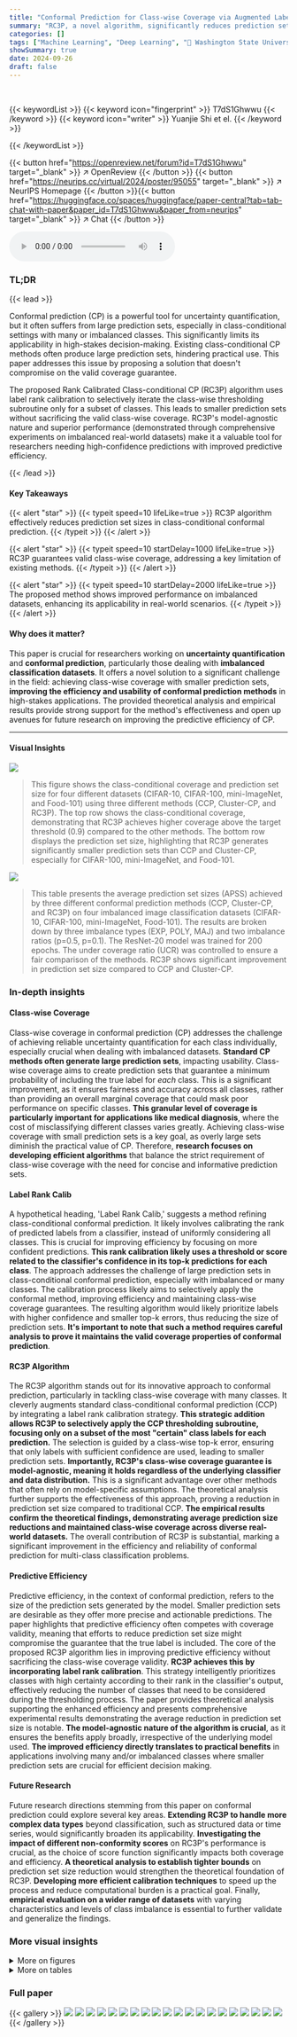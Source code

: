 ```yaml
---
title: "Conformal Prediction for Class-wise Coverage via Augmented Label Rank Calibration"
summary: "RC3P, a novel algorithm, significantly reduces prediction set sizes in class-conditional conformal prediction while guaranteeing class-wise coverage, even on imbalanced datasets."
categories: []
tags: ["Machine Learning", "Deep Learning", "🏢 Washington State University",]
showSummary: true
date: 2024-09-26
draft: false
---
```


<br>

{{< keywordList >}}
{{< keyword icon="fingerprint" >}} T7dS1Ghwwu {{< /keyword >}}
{{< keyword icon="writer" >}} Yuanjie Shi et el. {{< /keyword >}}
 
{{< /keywordList >}}

{{< button href="https://openreview.net/forum?id=T7dS1Ghwwu" target="_blank" >}}
↗ OpenReview
{{< /button >}}
{{< button href="https://neurips.cc/virtual/2024/poster/95055" target="_blank" >}}
↗ NeurIPS Homepage
{{< /button >}}{{< button href="https://huggingface.co/spaces/huggingface/paper-central?tab=tab-chat-with-paper&paper_id=T7dS1Ghwwu&paper_from=neurips" target="_blank" >}}
↗ Chat
{{< /button >}}



<audio controls>
    <source src="https://ai-paper-reviewer.com/T7dS1Ghwwu/podcast.wav" type="audio/wav">
    Your browser does not support the audio element.
</audio>


### TL;DR


{{< lead >}}

Conformal prediction (CP) is a powerful tool for uncertainty quantification, but it often suffers from large prediction sets, especially in class-conditional settings with many or imbalanced classes. This significantly limits its applicability in high-stakes decision-making. Existing class-conditional CP methods often produce large prediction sets, hindering practical use.  This paper addresses this issue by proposing a solution that doesn't compromise on the valid coverage guarantee.

The proposed Rank Calibrated Class-conditional CP (RC3P) algorithm uses label rank calibration to selectively iterate the class-wise thresholding subroutine only for a subset of classes. This leads to smaller prediction sets without sacrificing the valid class-wise coverage.  RC3P's model-agnostic nature and superior performance (demonstrated through comprehensive experiments on imbalanced real-world datasets) make it a valuable tool for researchers needing high-confidence predictions with improved predictive efficiency.

{{< /lead >}}


#### Key Takeaways

{{< alert "star" >}}
{{< typeit speed=10 lifeLike=true >}} RC3P algorithm effectively reduces prediction set sizes in class-conditional conformal prediction. {{< /typeit >}}
{{< /alert >}}

{{< alert "star" >}}
{{< typeit speed=10 startDelay=1000 lifeLike=true >}} RC3P guarantees valid class-wise coverage, addressing a key limitation of existing methods. {{< /typeit >}}
{{< /alert >}}

{{< alert "star" >}}
{{< typeit speed=10 startDelay=2000 lifeLike=true >}} The proposed method shows improved performance on imbalanced datasets, enhancing its applicability in real-world scenarios. {{< /typeit >}}
{{< /alert >}}

#### Why does it matter?
This paper is crucial for researchers working on **uncertainty quantification** and **conformal prediction**, particularly those dealing with **imbalanced classification datasets**.  It offers a novel solution to a significant challenge in the field: achieving class-wise coverage with smaller prediction sets, **improving the efficiency and usability of conformal prediction methods** in high-stakes applications. The provided theoretical analysis and empirical results provide strong support for the method's effectiveness and open up avenues for future research on improving the predictive efficiency of CP.

------
#### Visual Insights



![](https://ai-paper-reviewer.com/T7dS1Ghwwu/figures_8_1.jpg)

> This figure shows the class-conditional coverage and prediction set size for four different datasets (CIFAR-10, CIFAR-100, mini-ImageNet, and Food-101) using three different methods (CCP, Cluster-CP, and RC3P).  The top row shows the class-conditional coverage, demonstrating that RC3P achieves higher coverage above the target threshold (0.9) compared to the other methods. The bottom row displays the prediction set size, highlighting that RC3P generates significantly smaller prediction sets than CCP and Cluster-CP, especially for CIFAR-100, mini-ImageNet, and Food-101.





![](https://ai-paper-reviewer.com/T7dS1Ghwwu/tables_6_1.jpg)

> This table presents the average prediction set sizes (APSS) achieved by three different conformal prediction methods (CCP, Cluster-CP, and RC3P) on four imbalanced image classification datasets (CIFAR-10, CIFAR-100, mini-ImageNet, Food-101).  The results are broken down by three imbalance types (EXP, POLY, MAJ) and two imbalance ratios (p=0.5, p=0.1). The ResNet-20 model was trained for 200 epochs.  The under coverage ratio (UCR) was controlled to ensure a fair comparison of the methods.  RC3P shows significant improvement in prediction set size compared to CCP and Cluster-CP.





### In-depth insights


#### Class-wise Coverage
Class-wise coverage in conformal prediction (CP) addresses the challenge of achieving reliable uncertainty quantification for each class individually, especially crucial when dealing with imbalanced datasets.  **Standard CP methods often generate large prediction sets**, impacting usability.  Class-wise coverage aims to create prediction sets that guarantee a minimum probability of including the true label for *each* class. This is a significant improvement, as it ensures fairness and accuracy across all classes, rather than providing an overall marginal coverage that could mask poor performance on specific classes.  **This granular level of coverage is particularly important for applications like medical diagnosis**, where the cost of misclassifying different classes varies greatly. Achieving class-wise coverage with small prediction sets is a key goal, as overly large sets diminish the practical value of CP.  Therefore, **research focuses on developing efficient algorithms** that balance the strict requirement of class-wise coverage with the need for concise and informative prediction sets.

#### Label Rank Calib
A hypothetical heading, 'Label Rank Calib,' suggests a method refining class-conditional conformal prediction.  It likely involves calibrating the rank of predicted labels from a classifier, instead of uniformly considering all classes.  This is crucial for improving efficiency by focusing on more confident predictions. **This rank calibration likely uses a threshold or score related to the classifier's confidence in its top-k predictions for each class**.  The approach addresses the challenge of large prediction sets in class-conditional conformal prediction, especially with imbalanced or many classes. The calibration process likely aims to selectively apply the conformal method, improving efficiency and maintaining class-wise coverage guarantees.  The resulting algorithm would likely prioritize labels with higher confidence and smaller top-k errors, thus reducing the size of prediction sets. **It's important to note that such a method requires careful analysis to prove it maintains the valid coverage properties of conformal prediction**.

#### RC3P Algorithm
The RC3P algorithm stands out for its innovative approach to conformal prediction, particularly in tackling class-wise coverage with many classes.  It cleverly augments standard class-conditional conformal prediction (CCP) by integrating a label rank calibration strategy.  **This strategic addition allows RC3P to selectively apply the CCP thresholding subroutine, focusing only on a subset of the most "certain" class labels for each prediction.** The selection is guided by a class-wise top-k error, ensuring that only labels with sufficient confidence are used, leading to smaller prediction sets.  **Importantly, RC3P's class-wise coverage guarantee is model-agnostic, meaning it holds regardless of the underlying classifier and data distribution.** This is a significant advantage over other methods that often rely on model-specific assumptions. The theoretical analysis further supports the effectiveness of this approach, proving a reduction in prediction set size compared to traditional CCP.  **The empirical results confirm the theoretical findings, demonstrating average prediction size reductions and maintained class-wise coverage across diverse real-world datasets.** The overall contribution of RC3P is substantial, marking a significant improvement in the efficiency and reliability of conformal prediction for multi-class classification problems.

#### Predictive Efficiency
Predictive efficiency, in the context of conformal prediction, refers to the size of the prediction sets generated by the model.  Smaller prediction sets are desirable as they offer more precise and actionable predictions.  The paper highlights that predictive efficiency often competes with coverage validity, meaning that efforts to reduce prediction set size might compromise the guarantee that the true label is included. The core of the proposed RC3P algorithm lies in improving predictive efficiency without sacrificing the class-wise coverage validity.  **RC3P achieves this by incorporating label rank calibration**. This strategy intelligently prioritizes classes with high certainty according to their rank in the classifier's output, effectively reducing the number of classes that need to be considered during the thresholding process.  The paper provides theoretical analysis supporting the enhanced efficiency and presents comprehensive experimental results demonstrating the average reduction in prediction set size is notable. **The model-agnostic nature of the algorithm is crucial**, as it ensures the benefits apply broadly, irrespective of the underlying model used. **The improved efficiency directly translates to practical benefits** in applications involving many and/or imbalanced classes where smaller prediction sets are crucial for efficient decision making.

#### Future Research
Future research directions stemming from this paper on conformal prediction could explore several key areas.  **Extending RC3P to handle more complex data types** beyond classification, such as structured data or time series, would significantly broaden its applicability.  **Investigating the impact of different non-conformity scores** on RC3P's performance is crucial, as the choice of score function significantly impacts both coverage and efficiency.  **A theoretical analysis to establish tighter bounds** on prediction set size reduction would strengthen the theoretical foundation of RC3P.  **Developing more efficient calibration techniques** to speed up the process and reduce computational burden is a practical goal.  Finally, **empirical evaluation on a wider range of datasets** with varying characteristics and levels of class imbalance is essential to further validate and generalize the findings.


### More visual insights

<details>
<summary>More on figures
</summary>


![](https://ai-paper-reviewer.com/T7dS1Ghwwu/figures_9_1.jpg)

> This figure visualizes the normalized frequency distribution of label ranks in the prediction sets generated by three different methods (CCP, Cluster-CP, and RC3P) for imbalanced datasets with imbalance type EXP and a mis-coverage rate of 0.1. The models used were trained for 200 epochs.  The results show that RC3P produces a distribution with lower label ranks and a shorter tail compared to CCP and Cluster-CP, indicating a more effective use of lower-ranked labels in its predictions.


![](https://ai-paper-reviewer.com/T7dS1Ghwwu/figures_9_2.jpg)

> This figure empirically validates the theoretical condition (Equation 6 and Lemma 4.2) for RC3P to achieve better predictive efficiency than CCP.  It shows the distribution of the condition numbers (σy) across different classes for the CIFAR-10, CIFAR-100, mini-ImageNet, and Food-101 datasets. The vertical dashed line indicates a σy value of 1.  Since all observed σy values are below 1, the condition is satisfied, suggesting that RC3P should produce smaller prediction sets than CCP for the given settings.


![](https://ai-paper-reviewer.com/T7dS1Ghwwu/figures_18_1.jpg)

> This figure shows three different ways to create imbalanced datasets from a balanced dataset. The x-axis represents the class index, and the y-axis represents the number of training examples in each class.  (a) shows an exponential decay, (b) shows a polynomial decay, and (c) shows a majority-based decay.  These illustrate the different distributions of data that can occur with imbalanced datasets, where some classes have far fewer examples than others.


![](https://ai-paper-reviewer.com/T7dS1Ghwwu/figures_31_1.jpg)

> This figure shows the class-conditional coverage and prediction set size for four different datasets (CIFAR-10, CIFAR-100, mini-ImageNet, and Food-101) using three different conformal prediction methods (CCP, Cluster-CP, and RC3P).  The top row shows the distribution of class-wise coverage, demonstrating that RC3P achieves a higher coverage above the target threshold (0.9) than the other two methods. The bottom row illustrates the distribution of prediction set sizes, revealing that RC3P generates significantly smaller prediction sets, improving predictive efficiency while maintaining class-wise coverage.


![](https://ai-paper-reviewer.com/T7dS1Ghwwu/figures_31_2.jpg)

> This figure compares the performance of three class-conditional conformal prediction methods (CCP, Cluster-CP, and RC3P) in terms of class-wise coverage and prediction set size on four imbalanced datasets.  The top row shows the class-wise coverage achieved by each method, while the bottom row shows the distribution of prediction set sizes.  The results demonstrate that RC3P achieves similar coverage to the other methods while generally producing significantly smaller prediction sets, particularly on CIFAR-100, mini-ImageNet, and Food-101.


![](https://ai-paper-reviewer.com/T7dS1Ghwwu/figures_32_1.jpg)

> This figure compares the performance of three class-conditional conformal prediction methods (CCP, Cluster-CP, and RC3P) on four imbalanced datasets. The top row shows the class-conditional coverage, while the bottom row displays the prediction set sizes. The results demonstrate that RC3P achieves higher class-conditional coverage and smaller prediction set sizes than the other two methods, particularly on CIFAR-100, mini-ImageNet, and Food-101.


![](https://ai-paper-reviewer.com/T7dS1Ghwwu/figures_32_2.jpg)

> This figure shows the class-conditional coverage and prediction set size for four different datasets (CIFAR-10, CIFAR-100, mini-ImageNet, Food-101) with an imbalance ratio of p=0.1 and using the exponential decay type.  The top row displays histograms of the class-wise coverage for each method (CCP, Cluster-CP, and RC3P), demonstrating that RC3P achieves higher class-conditional coverage above 0.9 (the target 1-α). The bottom row shows histograms of prediction set sizes, illustrating that RC3P produces significantly smaller prediction sets, especially for CIFAR-100, mini-ImageNet, and Food-101.


![](https://ai-paper-reviewer.com/T7dS1Ghwwu/figures_33_1.jpg)

> This figure shows the class-conditional coverage and prediction set size for four different datasets (CIFAR-10, CIFAR-100, mini-ImageNet, and Food-101) using three different methods (CCP, Cluster-CP, and RC3P). The top row displays the class-conditional coverage for each method, while the bottom row shows the prediction set sizes. The results demonstrate that RC3P outperforms CCP and Cluster-CP in terms of both coverage and prediction set size, particularly for CIFAR-100, mini-ImageNet, and Food-101.


![](https://ai-paper-reviewer.com/T7dS1Ghwwu/figures_33_2.jpg)

> This figure visualizes the normalized frequency distribution of label ranks in the prediction sets generated by three different methods: CCP, Cluster-CP, and RC3P.  It shows that RC3P uses lower-ranked labels more frequently than the other two methods, indicating improved predictive efficiency. The shorter tail of the distribution for RC3P further suggests that RC3P produces more concise prediction sets.


![](https://ai-paper-reviewer.com/T7dS1Ghwwu/figures_33_3.jpg)

> This figure visualizes the distribution of label ranks used in prediction sets generated by CCP, Cluster-CP, and RC3P methods.  It shows that RC3P utilizes significantly fewer high-ranked labels compared to the other methods, implying better predictive efficiency. This is further highlighted by the shorter tail in the probability density function of label ranks for RC3P, indicating a preference for more certain predictions.


![](https://ai-paper-reviewer.com/T7dS1Ghwwu/figures_34_1.jpg)

> This figure visualizes the normalized frequency distribution of label ranks in prediction sets generated by three different methods: CCP, Cluster-CP, and RC3P.  The experiment used the EXP imbalance type with p=0.1 and a miscoverage rate (alpha) of 0.1. Models were trained for 200 epochs.  The results show that RC3P uses lower-ranked labels more frequently than the other methods, indicated by a shorter tail in the probability distribution.  This suggests that RC3P incorporates less uncertain predictions (higher ranked labels) into its prediction sets.


![](https://ai-paper-reviewer.com/T7dS1Ghwwu/figures_34_2.jpg)

> This figure visualizes the frequency distribution of label ranks within prediction sets generated by three different methods: CCP, Cluster-CP, and RC3P. The results show that RC3P tends to incorporate lower-ranked labels, indicating improved predictive efficiency. This efficiency is further emphasized by the shorter tail of the probability density function for label ranks in RC3P's predictions, suggesting a greater focus on more certain predictions.


![](https://ai-paper-reviewer.com/T7dS1Ghwwu/figures_34_3.jpg)

> This figure visualizes the normalized frequency distribution of label ranks in the prediction sets generated by three different class-conditional conformal prediction methods: CCP, Cluster-CP, and RC3P.  The results are shown for an imbalanced dataset with an exponential decay in class distribution (EXP) with a miscoverage rate (alpha) of 0.1, and models trained for 200 epochs.  The key observation is that RC3P produces a significantly lower frequency of high-ranked labels in its prediction sets compared to CCP and Cluster-CP, indicating a greater emphasis on more certain predictions.


![](https://ai-paper-reviewer.com/T7dS1Ghwwu/figures_34_4.jpg)

> This figure verifies the condition in Lemma 4.2 of the paper. The condition number σy is computed for each class and plotted in a histogram.  The vertical dashed lines indicate the value 1. Since all the computed σy values are less than 1, it confirms that RC3P produces smaller prediction sets than CCP. This is because the combined calibration on non-conformity scores and label ranks of RC3P leads to better trade-off between coverage and efficiency compared to CCP.


![](https://ai-paper-reviewer.com/T7dS1Ghwwu/figures_35_1.jpg)

> This figure shows the empirical verification of the condition numbers (σy) from Equation 6 in the paper.  Each histogram represents the distribution of σy values for one of four datasets (CIFAR-10, CIFAR-100, mini-ImageNet, Food-101). The vertical dashed line indicates a value of 1. Because all histograms show that the condition numbers are below 1, this provides empirical support for Lemma 4.2 in the paper, which states that the proposed algorithm (RC3P) produces smaller prediction sets than the baseline method (CCP).  The improved efficiency comes from the combined calibration of conformity scores and label ranks.


![](https://ai-paper-reviewer.com/T7dS1Ghwwu/figures_35_2.jpg)

> This figure shows the verification of condition numbers (σy) calculated using Equation 6.  The x-axis represents the calculated σy values, and the y-axis represents the frequency of those values.  The vertical dashed lines indicate the value of 1. The results show that all calculated σy values are less than 1, which confirms the conditions for Lemma 4.2 and that RC3P produces smaller prediction sets than CCP due to the optimized trade-off between calibration using non-conformity scores and label ranks.


![](https://ai-paper-reviewer.com/T7dS1Ghwwu/figures_35_3.jpg)

> This figure empirically validates the theoretical finding in Lemma 4.2 and Equation 6 that supports the efficiency improvement of RC3P over CCP. The condition number σy is calculated for each class and is shown to be less than 1, satisfying the condition for improved efficiency. This confirms that the combined calibration strategy of RC3P on conformity scores and label ranks leads to smaller prediction sets, as theoretically proven.


![](https://ai-paper-reviewer.com/T7dS1Ghwwu/figures_35_4.jpg)

> This figure empirically validates the theoretical finding (Lemma 4.2) that RC3P produces smaller prediction sets than CCP.  It shows the distribution of the condition numbers (σy), which quantify the predictive efficiency gain of RC3P over CCP.  The fact that all σy values are below 1 supports the theoretical claim, indicating that RC3P's combined calibration strategy consistently leads to smaller prediction sets.


![](https://ai-paper-reviewer.com/T7dS1Ghwwu/figures_36_1.jpg)

> This figure shows the verification of the condition numbers (σy) for the proposed RC3P algorithm. The condition number is defined in Equation 6, and it is a measure of the predictive efficiency improvement of RC3P over CCP.  The condition numbers are computed for four datasets (CIFAR-10, CIFAR-100, mini-ImageNet, Food-101) with imbalance type EXP and ratio p = 0.1, and models trained for 200 epochs. The vertical dashed lines represent the value 1. Since all condition numbers are smaller than 1, this verifies the validity of Lemma 4.2, and therefore RC3P's predictive efficiency improvement over CCP.


![](https://ai-paper-reviewer.com/T7dS1Ghwwu/figures_36_2.jpg)

> This figure empirically validates the theoretical finding in Lemma 4.2 and Equation (6) of the paper. It demonstrates that the condition numbers (σy) for all classes (y) are less than 1. This inequality is a crucial condition for RC3P to guarantee that its predictive efficiency is better than the baseline CCP method, and this figure empirically verifies the condition. By selectively applying the conformal thresholding subroutine based on the label ranks of the classifier's prediction, RC3P effectively reduces the size of the prediction sets compared to the uniform thresholding used in CCP, while maintaining the class-wise coverage guarantee.


![](https://ai-paper-reviewer.com/T7dS1Ghwwu/figures_36_3.jpg)

> This figure empirically validates the theoretical finding (Equation 6 and Lemma 4.2) that the condition number σy is less than 1.  The condition number σy compares the probability of a test sample falling within the prediction set of RC3P to the probability of it falling within the prediction set of CCP.  The fact that σy < 1 means that RC3P produces smaller prediction sets than CCP, improving predictive efficiency.


![](https://ai-paper-reviewer.com/T7dS1Ghwwu/figures_36_4.jpg)

> This figure shows the results of experiments comparing three class-conditional conformal prediction methods (CCP, Cluster-CP, and RC3P) on four imbalanced datasets.  The top row displays the class-conditional coverage, showing that RC3P achieves higher coverage above the target (1-α) than the other methods.  The bottom row illustrates the average prediction set sizes, demonstrating that RC3P produces significantly smaller prediction sets than CCP and Cluster-CP on three of the four datasets (CIFAR-100, mini-ImageNet, and Food-101).


![](https://ai-paper-reviewer.com/T7dS1Ghwwu/figures_37_1.jpg)

> This figure shows the empirical verification of the condition σy ≤ 1 (Equation 6 in the paper) for the proposed RC3P algorithm. The condition ensures that RC3P produces smaller prediction sets than the baseline CCP method.  The histograms represent the distribution of the condition number σy for each class across four different datasets (CIFAR-10, CIFAR-100, mini-ImageNet, Food-101) using the EXP imbalance type with ratio p = 0.1 and training for 200 epochs.  The vertical dashed lines indicate the threshold of 1.  The fact that most of the distributions are concentrated below 1 empirically supports the theoretical finding and the advantage of RC3P.


![](https://ai-paper-reviewer.com/T7dS1Ghwwu/figures_37_2.jpg)

> This figure empirically validates the theoretical finding in Lemma 4.2 and Equation 6, demonstrating that RC3P achieves improved predictive efficiency compared to CCP.  The histogram shows the distribution of condition numbers (σy) across different classes, all of which are less than 1.  This supports the claim that RC3P produces smaller prediction sets due to the combined calibration on non-conformity scores and label ranks.


![](https://ai-paper-reviewer.com/T7dS1Ghwwu/figures_38_1.jpg)

> This figure shows the class-conditional coverage and prediction set size distributions for CCP, Cluster-CP, and RC3P methods on four datasets (CIFAR-10, CIFAR-100, mini-ImageNet, and Food-101) with an imbalance ratio of 0.1.  The top row displays histograms of class-wise coverage, showing that RC3P achieves coverage above the target (0.9) more often than the other methods. The bottom row shows histograms of prediction set sizes, demonstrating that RC3P consistently produces smaller prediction sets, especially noticeable on CIFAR-100, mini-ImageNet, and Food-101.


![](https://ai-paper-reviewer.com/T7dS1Ghwwu/figures_38_2.jpg)

> This figure visualizes the normalized frequency distribution of label ranks in the prediction sets generated by three different methods: CCP, Cluster-CP, and RC3P. The results indicate that RC3P uses fewer labels with higher ranks compared to other methods.  The shorter tail of RC3P's probability density function further supports this conclusion, implying a higher focus on more certain predictions.


![](https://ai-paper-reviewer.com/T7dS1Ghwwu/figures_39_1.jpg)

> This figure shows the verification of the condition numbers (σy) used in Lemma 4.2 to guarantee the improved efficiency of RC3P over CCP.  The condition number is calculated for four datasets (CIFAR-100, Places365, iNaturalist, ImageNet).  The histograms show the distribution of (σy) for each dataset, and the vertical dashed lines indicate the value 1. The results demonstrate that RC3P produces smaller prediction sets because all condition numbers are below 1, fulfilling the condition of Lemma 4.2.


</details>




<details>
<summary>More on tables
</summary>


![](https://ai-paper-reviewer.com/T7dS1Ghwwu/tables_7_1.jpg)
> This table presents the average prediction set size (APSS) results for four imbalanced datasets (CIFAR-10, CIFAR-100, mini-ImageNet, Food-101) using three different conformal prediction methods: CCP, Cluster-CP, and the proposed RC3P.  The experiments were conducted with a ResNet-20 model trained for 200 epochs, using different imbalance types and ratios, and with a mis-coverage rate of α = 0.1.  The results demonstrate that RC3P consistently achieves smaller prediction sets than CCP and Cluster-CP while maintaining similar coverage validity.

![](https://ai-paper-reviewer.com/T7dS1Ghwwu/tables_14_1.jpg)
> This table presents a comparison of the average prediction set size (APSS) achieved by three different class-conditional conformal prediction methods (CCP, Cluster-CP, and RC3P) on four imbalanced datasets (CIFAR-10, CIFAR-100, mini-ImageNet, and Food-101).  The comparison is made across various imbalance types and ratios, using the ResNet-20 model trained for 200 epochs with a miscoverage rate (α) of 0.1.  The under coverage ratio (UCR) is controlled to ensure a fair comparison. The results show that RC3P consistently achieves smaller prediction sets than the other methods.

![](https://ai-paper-reviewer.com/T7dS1Ghwwu/tables_17_1.jpg)
> This table presents a comparison of the average prediction set sizes (APSS) of three class-conditional conformal prediction methods (CCP, Cluster-CP, and RC3P) on four imbalanced datasets (CIFAR-10, CIFAR-100, mini-ImageNet, Food-101).  The experiment uses a ResNet-20 model trained for 200 epochs and considers different imbalance ratios and types.  RC3P consistently shows a significant reduction in APSS compared to the other methods while maintaining class-wise coverage.

![](https://ai-paper-reviewer.com/T7dS1Ghwwu/tables_18_1.jpg)
> This table presents a comparison of the average prediction set size (APSS) for three different conformal prediction methods: CCP, Cluster-CP, and the proposed RC3P, on four imbalanced datasets.  The results show the impact of different imbalance types and ratios, with RC3P demonstrating significant improvements in predictive efficiency (smaller prediction sets) while maintaining the desired coverage guarantee.

![](https://ai-paper-reviewer.com/T7dS1Ghwwu/tables_19_1.jpg)
> This table presents a comparison of the average prediction set size (APSS) of three conformal prediction methods (CCP, Cluster-CP, and RC3P) on four imbalanced datasets (CIFAR-10, CIFAR-100, mini-ImageNet, Food-101) with different imbalance ratios and types. The results demonstrate that RC3P significantly outperforms the other methods in terms of reducing the average prediction set size while maintaining the desired coverage.

![](https://ai-paper-reviewer.com/T7dS1Ghwwu/tables_20_1.jpg)
> This table presents a comparison of the average prediction set size (APSS) achieved by three different class-conditional conformal prediction methods: CCP, Cluster-CP, and RC3P.  The comparison is made across four different datasets (CIFAR-10, CIFAR-100, mini-ImageNet, Food-101) under various imbalance types and ratios.  The under coverage ratio (UCR) is controlled to ensure a fair comparison, and the results show that RC3P significantly reduces the prediction set size compared to CCP and Cluster-CP.

![](https://ai-paper-reviewer.com/T7dS1Ghwwu/tables_21_1.jpg)
> This table presents a comparison of the average prediction set size (APSS) of three conformal prediction methods (CCP, Cluster-CP, and RC3P) on four imbalanced datasets (CIFAR-10, CIFAR-100, mini-ImageNet, Food-101) using ResNet-20 models trained for 200 epochs.  The experiment uses a miscoverage rate (alpha) of 0.1 and explores different imbalance types and ratios.  The UCR (Under Coverage Ratio) is controlled to ensure a fair comparison, and the results demonstrate RC3P's superior performance in producing smaller prediction sets.

![](https://ai-paper-reviewer.com/T7dS1Ghwwu/tables_22_1.jpg)
> This table presents a comparison of the average prediction set sizes (APSS) of three different class-conditional conformal prediction methods (CCP, Cluster-CP, and RC3P) on four imbalanced datasets.  The results are shown for different imbalance types and ratios, with a miscoverage rate (α) of 0.1.  The UCR (Under Coverage Ratio) was controlled to ensure a fair comparison. RC3P consistently achieves smaller prediction set sizes than the other methods, demonstrating its improved predictive efficiency.

![](https://ai-paper-reviewer.com/T7dS1Ghwwu/tables_23_1.jpg)
> This table presents a comparison of the average prediction set size (APSS) achieved by three different class-conditional conformal prediction (CCP) methods: CCP, Cluster-CP, and the proposed RC3P, on four imbalanced datasets (CIFAR-10, CIFAR-100, mini-ImageNet, and Food-101).  The results are shown for different imbalance types and ratios (p=0.5 and p=0.1).  The under coverage ratio (UCR) is controlled to ensure a fair comparison. The table highlights that RC3P consistently outperforms both CCP and Cluster-CP in terms of achieving smaller prediction set sizes, showing a significant reduction in size.

![](https://ai-paper-reviewer.com/T7dS1Ghwwu/tables_24_1.jpg)
> This table presents a comparison of the average prediction set size (APSS) for three different conformal prediction methods: CCP, Cluster-CP, and the proposed RC3P method.  The comparison is done across four datasets (CIFAR-10, CIFAR-100, mini-ImageNet, Food-101) under various imbalance conditions (EXP, POLY, MAJ types and different ratios of imbalance). The under coverage ratio (UCR) is controlled to ensure a fair comparison.  The results show that RC3P consistently achieves smaller prediction sets while maintaining class-wise coverage.

![](https://ai-paper-reviewer.com/T7dS1Ghwwu/tables_25_1.jpg)
> This table presents a comparison of the average prediction set size (APSS) for three different conformal prediction methods (CCP, Cluster-CP, and RC3P) on four imbalanced datasets (CIFAR-10, CIFAR-100, mini-ImageNet, and Food-101) with different imbalance ratios and types.  The results show RC3P significantly reduces the prediction set size while maintaining the desired coverage.

![](https://ai-paper-reviewer.com/T7dS1Ghwwu/tables_26_1.jpg)
> This table presents a comparison of the average prediction set size (APSS) for three different conformal prediction methods (CCP, Cluster-CP, and RC3P) on four imbalanced datasets (CIFAR-10, CIFAR-100, mini-ImageNet, Food-101). The experiments were conducted using a ResNet-20 model trained for 200 epochs with a miscoverage rate (α) of 0.1. The results show that RC3P significantly outperforms the other two methods in terms of reducing the average prediction set size, achieving a 24.47% reduction across all four datasets and a 32.63% reduction when excluding CIFAR-10.

![](https://ai-paper-reviewer.com/T7dS1Ghwwu/tables_27_1.jpg)
> This table presents a comparison of the average prediction set size (APSS) of three conformal prediction methods (CCP, Cluster-CP, and RC3P) on four imbalanced datasets (CIFAR-10, CIFAR-100, mini-ImageNet, Food-101) under various imbalance settings (imbalance type and ratio).  The results demonstrate RC3P's effectiveness in reducing the size of prediction sets while maintaining class-wise coverage.

![](https://ai-paper-reviewer.com/T7dS1Ghwwu/tables_27_2.jpg)
> This table presents the average prediction set sizes (APSS) for different imbalance ratios and types, comparing the performance of RC3P against CCP and Cluster-CP on four datasets using the ResNet-20 model.  It highlights RC3P's significant improvement in predictive efficiency (smaller prediction sets) while maintaining class-wise coverage.

![](https://ai-paper-reviewer.com/T7dS1Ghwwu/tables_27_3.jpg)
> This table presents a comparison of the average prediction set size (APSS) for three different conformal prediction methods: CCP, Cluster-CP, and the proposed RC3P, on four imbalanced datasets.  The results are shown for various imbalance types and ratios, and using the ResNet-20 model with 200 epochs of training.  The under coverage ratio (UCR) is controlled to ensure a fair comparison of APSS among the methods. The table highlights the significant improvement in predictive efficiency achieved by RC3P compared to the baseline methods.

![](https://ai-paper-reviewer.com/T7dS1Ghwwu/tables_28_1.jpg)
> This table presents a comparison of the average prediction set size (APSS) for three different conformal prediction methods (CCP, Cluster-CP, and RC3P) on four imbalanced datasets (CIFAR-10, CIFAR-100, mini-ImageNet, Food-101).  The experiments are conducted with a ResNet-20 model trained for 200 epochs, using different imbalance types and ratios, and a miscoverage rate (α) of 0.1.  The Under Coverage Ratio (UCR) is controlled to ensure a fair comparison, and the results show that RC3P significantly reduces prediction set size compared to CCP and Cluster-CP.

![](https://ai-paper-reviewer.com/T7dS1Ghwwu/tables_28_2.jpg)
> This table presents the average prediction set size (APSS) results for imbalanced classification experiments on four datasets using three different class-conditional conformal prediction methods: CCP, Cluster-CP, and RC3P.  The table shows the impact of different imbalance ratios and types on the APSS for each method, highlighting the superior performance of RC3P.  It demonstrates RC3P's efficiency in significantly reducing prediction set size compared to existing methods while maintaining valid class-wise coverage.

![](https://ai-paper-reviewer.com/T7dS1Ghwwu/tables_28_3.jpg)
> This table presents a comparison of the average prediction set sizes (APSS) achieved by three different class-conditional conformal prediction methods (CCP, Cluster-CP, and RC3P) on four imbalanced datasets (CIFAR-10, CIFAR-100, mini-ImageNet, Food-101).  The results are broken down by imbalance type (EXP, POLY, MAJ) and imbalance ratio (p=0.1, p=0.5) and use a miscoverage rate (α) of 0.1.  A key point is that RC3P consistently outperforms the other two methods in terms of achieving smaller prediction set sizes, while still maintaining the desired coverage guarantee. The under-coverage ratio (UCR) is controlled to ensure a fair comparison of the APSS.

![](https://ai-paper-reviewer.com/T7dS1Ghwwu/tables_29_1.jpg)
> This table presents a comparison of the average prediction set size (APSS) of three different conformal prediction methods (CCP, Cluster-CP, and RC3P) on four imbalanced datasets.  The results are broken down by dataset, imbalance type, and imbalance ratio, illustrating the improvement in predictive efficiency achieved by RC3P.

![](https://ai-paper-reviewer.com/T7dS1Ghwwu/tables_29_2.jpg)
> This table presents the average prediction set size (APSS) results for four different datasets (CIFAR-10, CIFAR-100, mini-ImageNet, Food-101) under various imbalance scenarios. Three different methods are compared: Class-Conditional Conformal Prediction (CCP), Cluster-CP, and the proposed Rank Calibrated Class-conditional CP (RC3P). The results demonstrate that RC3P consistently achieves smaller prediction set sizes than the baselines, showcasing its improved predictive efficiency while maintaining class-wise coverage.

![](https://ai-paper-reviewer.com/T7dS1Ghwwu/tables_29_3.jpg)
> This table presents a comparison of the average prediction set size (APSS) of three different conformal prediction methods (CCP, Cluster-CP, and RC3P) on four imbalanced datasets (CIFAR-10, CIFAR-100, mini-ImageNet, Food-101) with different imbalance ratios and types. The results demonstrate that RC3P significantly reduces prediction set size compared to the other methods while maintaining class-wise coverage.

![](https://ai-paper-reviewer.com/T7dS1Ghwwu/tables_30_1.jpg)
> This table presents the average prediction set size (APSS) results for four imbalanced datasets (CIFAR-10, CIFAR-100, mini-ImageNet, Food-101) using three different imbalance types and ratios.  It compares the performance of three methods: CCP, Cluster-CP, and the proposed RC3P. The results demonstrate that RC3P achieves significantly smaller prediction set sizes while maintaining class-wise coverage.

![](https://ai-paper-reviewer.com/T7dS1Ghwwu/tables_30_2.jpg)
> This table presents a comparison of the average prediction set size (APSS) achieved by three different conformal prediction methods (CCP, Cluster-CP, and RC3P) on four imbalanced datasets (CIFAR-10, CIFAR-100, mini-ImageNet, Food-101) with different imbalance ratios and types. The under coverage ratio (UCR) is controlled to be similar across methods for fair comparison.  The results demonstrate that RC3P significantly reduces prediction set sizes compared to CCP and Cluster-CP, achieving a 24.47% reduction on average across all datasets and a 32.63% reduction when excluding CIFAR-10.

</details>




### Full paper

{{< gallery >}}
<img src="https://ai-paper-reviewer.com/T7dS1Ghwwu/1.png" class="grid-w50 md:grid-w33 xl:grid-w25" />
<img src="https://ai-paper-reviewer.com/T7dS1Ghwwu/2.png" class="grid-w50 md:grid-w33 xl:grid-w25" />
<img src="https://ai-paper-reviewer.com/T7dS1Ghwwu/3.png" class="grid-w50 md:grid-w33 xl:grid-w25" />
<img src="https://ai-paper-reviewer.com/T7dS1Ghwwu/4.png" class="grid-w50 md:grid-w33 xl:grid-w25" />
<img src="https://ai-paper-reviewer.com/T7dS1Ghwwu/5.png" class="grid-w50 md:grid-w33 xl:grid-w25" />
<img src="https://ai-paper-reviewer.com/T7dS1Ghwwu/6.png" class="grid-w50 md:grid-w33 xl:grid-w25" />
<img src="https://ai-paper-reviewer.com/T7dS1Ghwwu/7.png" class="grid-w50 md:grid-w33 xl:grid-w25" />
<img src="https://ai-paper-reviewer.com/T7dS1Ghwwu/8.png" class="grid-w50 md:grid-w33 xl:grid-w25" />
<img src="https://ai-paper-reviewer.com/T7dS1Ghwwu/9.png" class="grid-w50 md:grid-w33 xl:grid-w25" />
<img src="https://ai-paper-reviewer.com/T7dS1Ghwwu/10.png" class="grid-w50 md:grid-w33 xl:grid-w25" />
<img src="https://ai-paper-reviewer.com/T7dS1Ghwwu/11.png" class="grid-w50 md:grid-w33 xl:grid-w25" />
<img src="https://ai-paper-reviewer.com/T7dS1Ghwwu/12.png" class="grid-w50 md:grid-w33 xl:grid-w25" />
<img src="https://ai-paper-reviewer.com/T7dS1Ghwwu/13.png" class="grid-w50 md:grid-w33 xl:grid-w25" />
<img src="https://ai-paper-reviewer.com/T7dS1Ghwwu/14.png" class="grid-w50 md:grid-w33 xl:grid-w25" />
<img src="https://ai-paper-reviewer.com/T7dS1Ghwwu/15.png" class="grid-w50 md:grid-w33 xl:grid-w25" />
<img src="https://ai-paper-reviewer.com/T7dS1Ghwwu/16.png" class="grid-w50 md:grid-w33 xl:grid-w25" />
<img src="https://ai-paper-reviewer.com/T7dS1Ghwwu/17.png" class="grid-w50 md:grid-w33 xl:grid-w25" />
<img src="https://ai-paper-reviewer.com/T7dS1Ghwwu/18.png" class="grid-w50 md:grid-w33 xl:grid-w25" />
<img src="https://ai-paper-reviewer.com/T7dS1Ghwwu/19.png" class="grid-w50 md:grid-w33 xl:grid-w25" />
<img src="https://ai-paper-reviewer.com/T7dS1Ghwwu/20.png" class="grid-w50 md:grid-w33 xl:grid-w25" />
{{< /gallery >}}